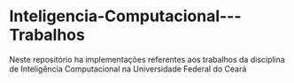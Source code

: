 # Inteligencia-Computacional---Trabalhos
Neste repositório ha implementações referentes aos trabalhos da disciplina de Inteligência Computacional na Universidade Federal do Ceará
